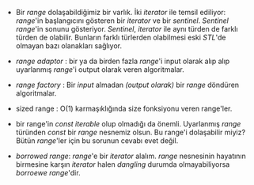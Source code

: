 * Bir _range_ dolaşabildiğimiz bir varlık. İki _iterator_ ile temsil ediliyor: _range_'in başlangıcını gösteren bir _iterator_ ve bir _sentinel_. 
_Sentinel_ _range_'in sonunu gösteriyor. _Sentinel_, _iterator_ ile aynı türden de farklı türden de olabilir. Bunların farklı türlerden olabilmesi eski _STL_'de olmayan bazı olanakları sağlıyor.

* _range adaptor_ : bir ya da birden fazla _range_'i input olarak alıp alıp uyarlanmış _range_'i output olarak veren algoritmalar.
* _range factory_ : Bir _input_ almadan _(output olarak)_ bir _range_ döndüren algoritmalar.
* sized range : O(1) karmaşıklığında size fonksiyonu veren range'ler.
* bir range'in _const iterable_ olup olmadığı da önemli. Uyarlanmış _range_ türünden _const_ bir _range_ nesnemiz olsun. Bu range'i dolaşabilir miyiz? Bütün _range_'ler için  bu sorunun cevabı evet değil.
* _borrowed range_: _range_'e bir _iterator_ alalım. _range_ nesnesinin hayatının birmesine karşın _iterator_ halen _dangling_ durumda olmayabiliyorsa _borroewe range_'dir.
